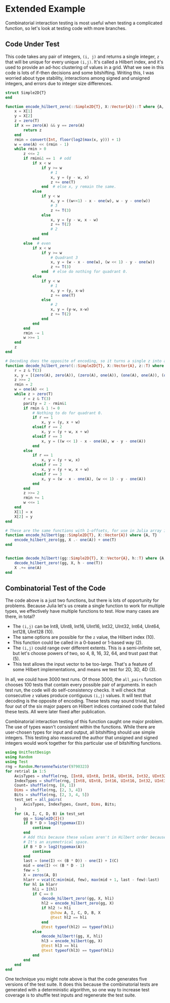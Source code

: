 # Extended Example

Combinatorial interaction testing is most useful when testing a complicated function, so let's look at testing code with more branches.

## Code Under Test

This code takes any pair of integers, ``(i, j)`` and returns a single integer, ``z`` that will be unique for every unique ``(i,j)``. It's called a Hilbert index, and it's used to provide an ad-hoc clustering of values in a grid. What we see in this code is lots of if-then decisions and some bitshifting. Writing this, I was worried about type stability, interactions among signed and unsigned integers, and errors due to integer size differences.

```julia
struct Simple2D{T}
end

function encode_hilbert_zero(::Simple2D{T}, X::Vector{A})::T where {A, T}
    x = X[1]
    y = X[2]
    z = zero(T)
    if x == zero(A) && y == zero(A)
        return z
    end
    rmin = convert(Int, floor(log2(max(x, y))) + 1)
    w = one(A) << (rmin - 1)
    while rmin > 0
        z <<= 2
        if rmin&1 == 1  # odd
            if x < w
                if y >= w
                    # 1
                    x, y = (y - w, x)
                    z += one(T)
                end  # else x, y remain the same.
            else
                if y < w
                    x, y = ((w<<1) - x - one(w), w - y - one(w))
                    # 3
                    z += T(3)
                else
                    x, y = (y - w, x - w)
                    z += T(2)
                    # 2
                end
            end
        else  # even
            if x < w
                if y >= w
                    # Quadrant 3
                    x, y = (w - x - one(w), (w << 1) - y - one(w))
                    z += T(3)
                end  # else do nothing for quadrant 0.
            else
                if y < w
                    # 1
                    x, y = (y, x-w)
                    z += one(T)
                else
                    # 2
                    x, y = (y-w, x-w)
                    z += T(2)
                end
            end
        end
        rmin -= 1
        w >>= 1
    end
    z
end

# Decoding does the opposite of encoding, so it turns a single z into an (i,j).
function decode_hilbert_zero!(::Simple2D{T}, X::Vector{A}, z::T) where {A,T}
    r = z & T(3)
    x, y = [(zero(A), zero(A)), (zero(A), one(A)), (one(A), one(A)), (one(A), zero(A))][r + 1]
    z >>= 2
    rmin = 2
    w = one(A) << 1
    while z > zero(T)
        r = z & T(3)
        parity = 2 - rmin&1
        if rmin & 1 != 0
            # Nothing to do for quadrant 0.
            if r == 1
                x, y = (y, x + w)
            elseif r == 2
                x, y = (y + w, x + w)
            elseif r == 3
                x, y = ((w << 1) - x - one(A), w - y - one(A))
            end
        else
            if r == 1
                x, y = (y + w, x)
            elseif r == 2
                x, y = (y + w, x + w)
            elseif r == 3
                x, y = (w - x - one(A), (w << 1) - y - one(A))
            end
        end
        z >>= 2
        rmin += 1
        w <<= 1
    end
    X[1] = x
    X[2] = y
end

# These are the same functions with 1-offsets, for use in Julia array indexing.
function encode_hilbert(gg::Simple2D{T}, X::Vector{A}) where {A, T}
    encode_hilbert_zero(gg, X .- one(A)) + one(T)
end


function decode_hilbert!(gg::Simple2D{T}, X::Vector{A}, h::T) where {A,T}
    decode_hilbert_zero!(gg, X, h - one(T))
    X .+= one(A)
end
```

## Combinatorial Test of the Code

The code above is a just two functions, but there is lots of opportunity for problems. Because Julia let's us create a single function to work for multiple types, we effectively have multiple functions to test. How many cases are there, in total?

* The ``(i,j)`` can be Int8, UInt8, Int16, UInt16, Int32, UInt32, Int64, UInt64, Int128, UInt128 (10).
* The same options are possible for the ``z`` value, the Hilbert index (10).
* This function could be called in a 0-based or 1-based way (2).
* The ``(i,j)`` could range over different extents. This is a semi-infinite set, but let's choose powers of two, so 4, 8, 16, 32, 64, and trust past that (5).
* This test allows the input vector to be too-large. That's a feature of some Hilbert implementations, and means we test for 2D, 3D, 4D (3).

In all, we could have 3000 test runs. Of those 3000, the `all_pairs` function chooses 100 tests that contain every possible pair of arguments. In each test run, the code will do self-consistency checks. It will check that consecutive ``z`` values produce contiguous ``(i,j)`` values. It will test that decoding is the opposite of encoding. These tests may sound trivial, but four out of the six major papers on Hilbert indices contained code that failed these tests. All were later fixed after publication.

Combinatorial interaction testing of this function caught one major problem. The use of types wasn't consistent within the functions. While there are user-chosen types for input and output, all bitshifting should use simple integers. This testing also reassured the author that unsigned and signed integers would work together for this particular use of bitshifting functions.

```julia
using UnitTestDesign
using Random
using Test
rng = Random.MersenneTwister(9790323)
for retrial in 1:5
    AxisTypes = shuffle(rng, [Int8, UInt8, Int16, UInt16, Int32, UInt32, Int64, UInt64, Int128, UInt128])
    IndexTypes = shuffle(rng, [Int8, UInt8, Int16, UInt16, Int32, UInt32, Int64, UInt64, Int128, UInt128])
    Count= shuffle(rng, [0, 1])
    Dims = shuffle(rng, [2, 3, 4])
    Bits = shuffle(rng, [2, 3, 4, 5])
    test_set = all_pairs(
        AxisTypes, IndexTypes, Count, Dims, Bits;
    )
    for (A, I, C, D, B) in test_set
        gg = Simple2D{I}()
        if B * D > log2(typemax(I))
            continue
        end
        # Add this because these values aren't in Hilbert order because
        # It's an asymmetrical space.
        if B * D > log2(typemax(A))
            continue
        end
        last = (one(I) << (B * D)) - one(I) + I(C)
        mid = one(I) << (B * D - 1)
        few = 5
        X = zeros(A, D)
        hlarr = vcat(C:min(mid, few), max(mid + 1, last - few):last)
        for hl in hlarr
            hli = I(hl)
            if C == 0
                decode_hilbert_zero!(gg, X, hli)
                hl2 = encode_hilbert_zero(gg, X)
                if hl2 != hli
                    @show A, I, C, D, B, X
                    @test hl2 == hli
                end
                @test typeof(hl2) == typeof(hli)
            else
                decode_hilbert!(gg, X, hli)
                hl3 = encode_hilbert(gg, X)
                @test hl3 == hli
                @test typeof(hl3) == typeof(hli)
            end
        end
    end
end
```

One technique you might note above is that the code generates five versions of the test suite. It does this because the combinatorial tests are generated with a deterministic algorithm, so one way to increase test coverage is to shuffle test inputs and regenerate the test suite.
